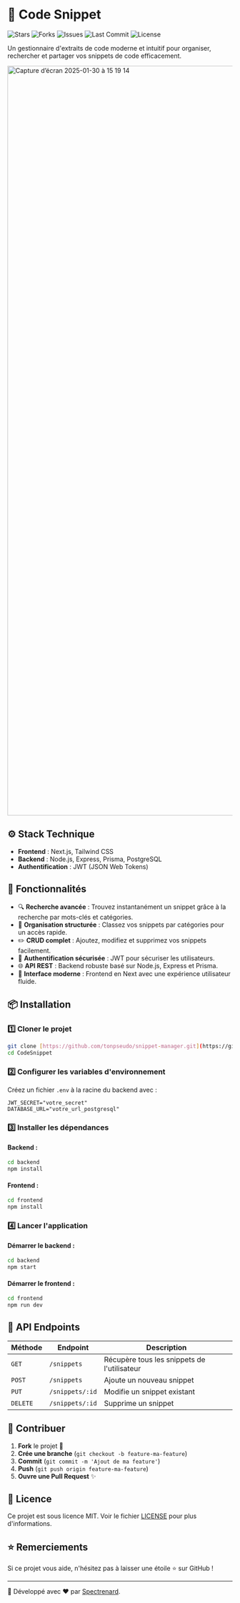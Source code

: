 # 📌 Code Snippet

![Stars](https://img.shields.io/github/stars/Spectrenard/CodeSnippet?style=flat-square&logo=github&color=blue)
![Forks](https://img.shields.io/github/forks/Spectrenard/CodeSnippet?style=flat-square&logo=github&color=green)
![Issues](https://img.shields.io/github/issues/Spectrenard/CodeSnippet?style=flat-square&logo=github&color=red)
![Last Commit](https://img.shields.io/github/last-commit/Spectrenard/CodeSnippet?style=flat-square&logo=github&color=orange)
![License](https://img.shields.io/github/license/Spectrenard/CodeSnippet?style=flat-square&logo=github&color=purple)

Un gestionnaire d'extraits de code moderne et intuitif pour organiser, rechercher et partager vos snippets de code efficacement.

<img width="1680" alt="Capture d’écran 2025-01-30 à 15 19 14" src="https://github.com/user-attachments/assets/ff3de49e-5485-4f4a-b059-edaec6aa7e99" />

## ⚙️ Stack Technique

- **Frontend** : Next.js, Tailwind CSS
- **Backend** : Node.js, Express, Prisma, PostgreSQL
- **Authentification** : JWT (JSON Web Tokens)

## 🚀 Fonctionnalités

- 🔍 **Recherche avancée** : Trouvez instantanément un snippet grâce à la recherche par mots-clés et catégories.
- 📂 **Organisation structurée** : Classez vos snippets par catégories pour un accès rapide.
- ✏️ **CRUD complet** : Ajoutez, modifiez et supprimez vos snippets facilement.
- 👤 **Authentification sécurisée** : JWT pour sécuriser les utilisateurs.
- 🌐 **API REST** : Backend robuste basé sur Node.js, Express et Prisma.
- 🎨 **Interface moderne** : Frontend en Next avec une expérience utilisateur fluide.

## 📦 Installation

### 1️⃣ Cloner le projet
```sh
git clone [https://github.com/tonpseudo/snippet-manager.git](https://github.com/Spectrenard/CodeSnippet.git)
cd CodeSnippet
```

### 2️⃣ Configurer les variables d'environnement
Créez un fichier `.env` à la racine du backend avec :
```env
JWT_SECRET="votre_secret"
DATABASE_URL="votre_url_postgresql"
```

### 3️⃣ Installer les dépendances
#### Backend :
```sh
cd backend
npm install
```
#### Frontend :
```sh
cd frontend
npm install
```

### 4️⃣ Lancer l'application
#### Démarrer le backend :
```sh
cd backend
npm start
```
#### Démarrer le frontend :
```sh
cd frontend
npm run dev
```

## 📖 API Endpoints
| Méthode | Endpoint | Description |
|---------|---------|-------------|
| `GET` | `/snippets` | Récupère tous les snippets de l'utilisateur |
| `POST` | `/snippets` | Ajoute un nouveau snippet |
| `PUT` | `/snippets/:id` | Modifie un snippet existant |
| `DELETE` | `/snippets/:id` | Supprime un snippet |

## 🤝 Contribuer
1. **Fork** le projet 🍴
2. **Crée une branche** (`git checkout -b feature-ma-feature`)
3. **Commit** (`git commit -m 'Ajout de ma feature'`)
4. **Push** (`git push origin feature-ma-feature`)
5. **Ouvre une Pull Request** ✨

## 📜 Licence
Ce projet est sous licence MIT. Voir le fichier [LICENSE](LICENSE) pour plus d'informations.

## ⭐ Remerciements
Si ce projet vous aide, n'hésitez pas à laisser une étoile ⭐ sur GitHub !

---

🚀 Développé avec ❤️ par [Spectrenard](https://github.com/Spectrenard).

